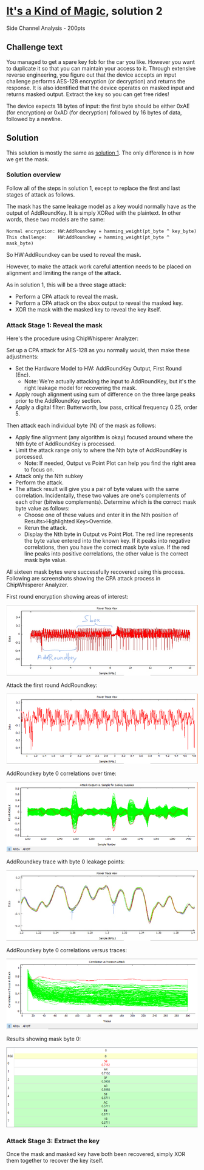 # [It's a Kind of Magic](https://rhme.riscure.com/3/challenge?id=10), solution 2

Side Channel Analysis - 200pts

## Challenge text

You managed to get a spare key fob for the car you like. However you want to duplicate it so that you can maintain your access to it. Through extensive reverse engineering, you figure out that the device accepts an input challenge performs AES-128 encryption (or decryption) and returns the response. It is also identified that the device operates on masked input and returns masked output. Extract the key so you can get free rides!

The device expects 18 bytes of input: the first byte should be either 0xAE (for encryption) or 0xAD (for decryption) followed by 16 bytes of data, followed by a newline.

## Solution

This solution is mostly the same as [solution 1](It's_a_Kind_of_Magic_solution_1.md).  The only difference is in how we get the mask.

### Solution overview

Follow all of the steps in solution 1, except to replace the first and last stages of attack as follows.

The mask has the same leakage model as a key would normally have as the output of AddRoundKey.  It is simply XORed with the plaintext.  In other words, these two models are the same:

	Normal encryption: HW:AddRoundkey = hamming_weight(pt_byte ^ key_byte)
	This challenge:    HW:AddRoundkey = hamming_weight(pt_byte ^ mask_byte)

So HW:AddRoundkey can be used to reveal the mask.

However, to make the attack work careful attention needs to be placed on alignment and limiting the range of the attack.

As in solution 1, this will be a three stage attack:
* Perform a CPA attack to reveal the mask.
* Perform a CPA attack on the sbox output to reveal the masked key.
* XOR the mask with the masked key to reveal the key itself.

### Attack Stage 1: Reveal the mask

Here's the procedure using ChipWhisperer Analyzer:

Set up a CPA attack for AES-128 as you normally would, then make these adjustments:
* Set the Hardware Model to HW: AddRoundKey Output, First Round (Enc).
  * Note: We're actually attacking the input to AddRoundKey, but it's the right leakage model for recovering the mask.
* Apply rough alignment using sum of difference on the three large peaks prior to the AddRoundKey section.
* Apply a digital filter: Butterworth, low pass, critical frequency 0.25, order 5.

Then attack each individual byte (N) of the mask as follows:
* Apply fine alignment (any algorithm is okay) focused around where the Nth byte of AddRoundKey is processed.
* Limit the attack range only to where the Nth byte of AddRoundKey is porcessed.
  * Note: If needed, Output vs Point Plot can help you find the right area to focus on.
* Attack only the Nth subkey
* Perform the attack.
* The attack result will give you a pair of byte values with the same correlation.  Incidentally, these two values are one's complements of each other (bitwise complements).  Determine which is the correct mask byte value as follows:
  * Choose one of these values and enter it in the Nth position of Results>Highlighted Key>Override.
  * Rerun the attack.
  * Display the Nth byte in Output vs Point Plot.  The red line represents the byte value entered into the known key.  If it peaks into negative correlations, then you have the correct mask byte value.  If the red line peaks into positive correlations, the other value is the correct mask byte value.

All sixteen mask bytes were successfully recovered using this process.  Following are screenshots showing the CPA attack process in ChipWhisperer Analyzer.

First round encryption showing areas of interest:

![First round encryption](../Images/magic_first_round_enc_LI.jpg)

Attack the first round AddRoundkey:

![First round AddRoundkey](../Images/magic_addroundkey.png)

AddRoundkey byte 0 correlations over time:

![AddRoundkey byte 0 correlations over time](../Images/magic_addroundkey_byte0_cot.png)

AddRoundkey trace with byte 0 leakage points:

![AddRoundkey trace with byte 0 points of interest](../Images/magic_addroundkey_byte0_trace_LI.jpg)

AddRoundkey byte 0 correlations versus traces:

![AddRoundkey byte 0 correlations versus traces](../Images/magic_addroundkey_byte0_cvt.png)

Results showing mask byte 0:

![Results, byte 0](../Images/magic_addroundkey_byte0_result.png)

### Attack Stage 3: Extract the key

Once the mask and masked key have both been recovered, simply XOR them together to recover the key itself.
